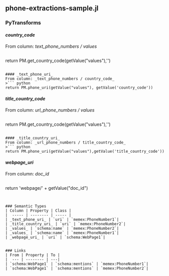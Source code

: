 ## phone-extractions-sample.jl

### PyTransforms
#### _country_code_
From column: _text_phone_numbers / values_
>``` python
return PM.get_country_code(getValue("values"),'')
```

#### _text_phone_uri_
From column: _text_phone_numbers / country_code_
>``` python
return PM.phone_uri(getValue("values"), getValue('country_code'))
```

#### _title_country_code_
From column: _url_phone_numbers / values_
>``` python
return PM.get_country_code(getValue("values"),'')
```

#### _title_country_uri_
From column: _url_phone_numbers / title_country_code_
>``` python
return PM.phone_uri(getValue("values"),getValue('title_country_code'))
```

#### _webpage_uri_
From column: _doc_id_
>``` python
return 'webpage/' + getValue("doc_id")
```


### Semantic Types
| Column | Property | Class |
|  ----- | -------- | ----- |
| _text_phone_uri_ | `uri` | `memex:PhoneNumber1`|
| _title_country_uri_ | `uri` | `memex:PhoneNumber2`|
| _values_ | `schema:name` | `memex:PhoneNumber2`|
| _values_ | `schema:name` | `memex:PhoneNumber1`|
| _webpage_uri_ | `uri` | `schema:WebPage1`|


### Links
| From | Property | To |
|  --- | -------- | ---|
| `schema:WebPage1` | `schema:mentions` | `memex:PhoneNumber1`|
| `schema:WebPage1` | `schema:mentions` | `memex:PhoneNumber2`|
